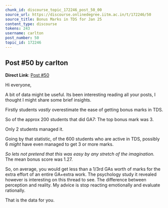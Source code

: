 ```yaml
---
chunk_id: discourse_topic_172246_post_50_00
source_url: https://discourse.onlinedegree.iitm.ac.in/t/172246/50
source_title: Bonus Marks in TDS for Jan 25
content_type: discourse
tokens: 243
username: carlton
post_number: 50
topic_id: 172246
---
```


## Post #50 by carlton

**Direct Link**: [Post #50](https://discourse.onlinedegree.iitm.ac.in/t/172246/50)

Hi everyone,

A bit of data might be useful. Its been interesting reading all your posts, I thought I might share some brief insights.

Firstly students *vastly* overestimate the ease of getting bonus marks in TDS.

So of the approx 200 students that did GA7: The top bonus mark was 3.

Only 2 students managed it.

Going by that statistic, of the 600 students who are active in TDS, possibly 6 *might* have even managed to get 3 or more marks.

*So lets not pretend that this was easy by any stretch of the imagination.* The mean bonus score was 1.27.

So, on average, you would get less than a 1/3rd GAs worth of marks for the extra effort of an entire GA+extra work. The psychology study it revealed however is interesting on this thread to see. The difference between perception and reality. My advice is stop reacting emotionally and evaluate rationally.

That is the data for you.
